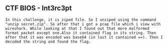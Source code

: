 ## CTF BIOS - Int3rc3pt

    In this challenge, it is ziped file. So I unziped using the command "unzip secret.zip". So after that i got a pcap file which i view with wireshark. While looking at that I found out that more malformed format packet except one.Also it contained flag in its string. Then after that it was encoded was base64 (in last it contained ==). Then I decoded the string and found the flag.